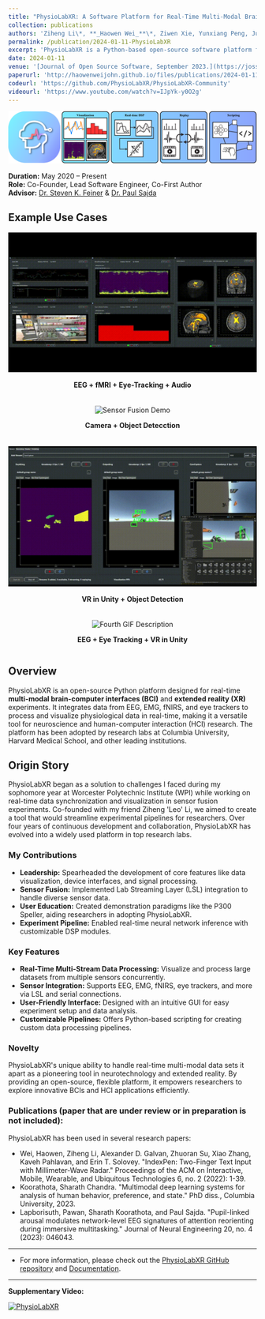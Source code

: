 ```yaml
---
title: "PhysioLabXR: A Software Platform for Real-Time Multi-Modal Brain-Computer Interfaces and Extended Reality Experiments"
collection: publications
authors: 'Ziheng Li\*, **_Haowen Wei_**\*, Ziwen Xie, Yunxiang Peng, June Pyo Suh, Steven Feiner, Paul Sajda'
permalink: /publication/2024-01-11-PhysioLabXR
excerpt: 'PhysioLabXR is a Python-based open-source software platform for neuroscience and human-computer interaction (HCI) experiments, enabling real-time and multi-modal physiological data processing. The platform supports a variety of sensors including EEG, fNIRS, and eye trackers, while offering tools for multi-stream visualization, real-time digital signal processing (DSP), and experiment recording. With native support for popular data transfer protocols such as Lab Streaming Layer (LSL) and ZeroMQ (ZMQ), PhysioLabXR facilitates seamless integration and control over experimental pipelines. This tool serves as a foundation for future BCI and HCI experiments, significantly benefiting the research community.'
date: 2024-01-11
venue: '[Journal of Open Source Software, September 2023.](https://joss.theoj.org/papers/10.21105/joss.05854)'
paperurl: 'http://haowenweijohn.github.io/files/publications/2024-01-11-PhysioLabXR.pdf'
codeurl: 'https://github.com/PhysioLabXR/PhysioLabXR-Community'
videourl: 'https://www.youtube.com/watch?v=IJpYk-y0O2g'
---
```


![TeaserImage](../images/publications/2024-01-11-PhysioLabXR-Teaser.png)

**Duration:** May 2020 – Present  
**Role:** Co-Founder, Lead Software Engineer, Co-First Author  
**Advisor:** [Dr. Steven K. Feiner](https://www.engineering.columbia.edu/faculty/steven-feiner) & [Dr. Paul Sajda](https://www.bme.columbia.edu/faculty/paul-sajda)


## Example Use Cases   

<div style="display: flex; flex-wrap: wrap; gap: 20px; justify-content: center;">

  <div style="flex: 1; min-width: 300px; text-align: center;">
    <img src="../images/publications/PhysioLabXR-fMRI-Demo.gif" alt="Real-time EEG Visualization" style="max-width: 100%; height: auto;">
    <p><strong>EEG + fMRI + Eye-Tracking + Audio</strong></p>
  </div>

  <div style="flex: 1; min-width: 300px; text-align: center;">
    <img src="../images/publications/PhysioLabXR-CameraObjectDetection-Demo.gif" alt="Sensor Fusion Demo" style="max-width: 100%; height: auto;">
    <p><strong>Camera + Object Detecction</strong></p>
  </div>

  <div style="flex: 1; min-width: 300px; text-align: center;">
    <img src="../images/publications/PhysioLabXR-UnityObjectDetection-Demo.gif" alt="Customizable DSP Modules" style="max-width: 100%; height: auto;">
    <p><strong>VR in Unity + Object Detection</strong></p>
  </div>

  <div style="flex: 1; min-width: 300px; text-align: center;">
    <img src="../images/publications/PhysioLabXR-Search-Demo.gif" alt="Fourth GIF Description" style="max-width: 100%; height: auto;">
    <p><strong>EEG + Eye Tracking + VR in Unity</strong></p>
  </div>

</div>




## Overview
PhysioLabXR is an open-source Python platform designed for real-time **multi-modal brain-computer interfaces (BCI)** and **extended reality (XR)** experiments. It integrates data from EEG, EMG, fNIRS, and eye trackers to process and visualize physiological data in real-time, making it a versatile tool for neuroscience and human-computer interaction (HCI) research. The platform has been adopted by research labs at Columbia University, Harvard Medical School, and other leading institutions.

## Origin Story
PhysioLabXR began as a solution to challenges I faced during my sophomore year at Worcester Polytechnic Institute (WPI) while working on real-time data synchronization and visualization in 
sensor fusion experiments. Co-founded with my friend Ziheng 'Leo' Li, we aimed to create a tool that would streamline experimental pipelines for researchers. Over four years of continuous development and collaboration, PhysioLabXR has evolved into a widely used platform in top research labs.


### My Contributions
- **Leadership:** Spearheaded the development of core features like data visualization, device interfaces, and signal processing.
- **Sensor Fusion:** Implemented Lab Streaming Layer (LSL) integration to handle diverse sensor data.
- **User Education:** Created demonstration paradigms like the P300 Speller, aiding researchers in adopting PhysioLabXR.
- **Experiment Pipeline:** Enabled real-time neural network inference with customizable DSP modules.

### Key Features
- **Real-Time Multi-Stream Data Processing:** Visualize and process large datasets from multiple sensors concurrently.
- **Sensor Integration:** Supports EEG, EMG, fNIRS, eye trackers, and more via LSL and serial connections.
- **User-Friendly Interface:** Designed with an intuitive GUI for easy experiment setup and data analysis.
- **Customizable Pipelines:** Offers Python-based scripting for creating custom data processing pipelines.

### Novelty
PhysioLabXR's unique ability to handle real-time multi-modal data sets it apart as a pioneering tool in neurotechnology and extended reality. By providing an open-source, flexible platform, it empowers researchers to explore innovative BCIs and HCI applications efficiently.

### Publications (paper that are under review or in preparation is not included):
PhysioLabXR has been used in several research papers:
- Wei, Haowen, Ziheng Li, Alexander D. Galvan, Zhuoran Su, Xiao Zhang, Kaveh Pahlavan, and Erin T. Solovey. "IndexPen: Two-Finger Text Input with Millimeter-Wave Radar." Proceedings of the ACM on Interactive, Mobile, Wearable, and Ubiquitous Technologies 6, no. 2 (2022): 1-39.
- Koorathota, Sharath Chandra. "Multimodal deep learning systems for analysis of human behavior, preference, and state." PhD diss., Columbia University, 2023.
- Lapborisuth, Pawan, Sharath Koorathota, and Paul Sajda. "Pupil-linked arousal modulates network-level EEG signatures of attention reorienting during immersive multitasking." Journal of Neural Engineering 20, no. 4 (2023): 046043.


---

* For more information, please check out the [PhysioLabXR GitHub repository](https://github.com/PhysioLabXR/PhysioLabXR-Community) and [Documentation](https://physiolabxrdocs.readthedocs.io/en/latest/).

---

**Supplementary Video:**

[![PhysioLabXR](https://img.youtube.com/vi/IJpYk-y0O2g/0.jpg)](https://www.youtube.com/watch?v=IJpYk-y0O2g)
